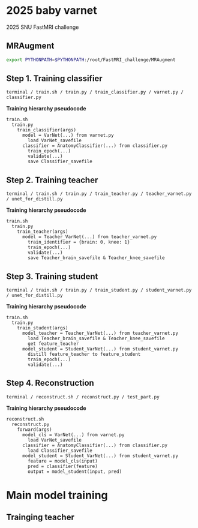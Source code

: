 # 2025 baby varnet
2025 SNU FastMRI challenge

## MRAugment

```bash
export PYTHONPATH=$PYTHONPATH:/root/FastMRI_challenge/MRAugment
```

## Step 1. Training classifier
```
terminal / train.sh / train.py / train_classifier.py / varnet.py / classifier.py
```

**Training hierarchy pseudocode**
```
train.sh
  train.py
    train_classifier(args)
      model = VarNet(...) from varnet.py
        load VarNet_savefile
      classifier = AnatomyClassifier(...) from classifier.py
        train_epoch(...)
        validate(...)
        save Classifier_savefile
```

## Step 2. Training teacher
```
terminal / train.sh / train.py / train_teacher.py / teacher_varnet.py / unet_for_distill.py
```

**Training hierarchy pseudocode**
```
train.sh
  train.py
    train_teacher(args)
      model = Teacher_VarNet(...) from teacher_varnet.py
        train_identifier = {brain: 0, knee: 1}
        train_epoch(...)
        validate(...)
        save Teacher_brain_savefile & Teacher_knee_savefile
```

## Step 3. Training student
```
terminal / train.sh / train.py / train_student.py / student_varnet.py / unet_for_distill.py
```

**Training hierarchy pseudocode**
```
train.sh
  train.py
    train_student(args)
      model_teacher = Teacher_VarNet(...) from teacher_varnet.py
        load Teacher_brain_savefile & Teacher_knee_savefile
        get feature_teacher
      model_student = Student_VarNet(...) from student_varnet.py
        distill feature_teacher to feature_student
        train_epoch(...)
        validate(...)
```

## Step 4. Reconstruction
```
terminal / reconstruct.sh / reconstruct.py / test_part.py
```

**Training hierarchy pseudocode**
```
reconstruct.sh
  reconstruct.py
    forward(args)
      model_cls = VarNet(...) from varnet.py
        load VarNet_savefile
      classifier = AnatomyClassifier(...) from classifier.py
        load Classifier_savefile
      model_student = Student_VarNet(...) from student_varnet.py
        feature = model_cls(input)
        pred = classifier(feature)
        output = model_student(input, pred)
```

# Main model training
## Trainging teacher







